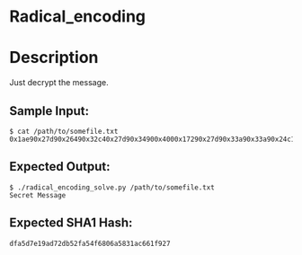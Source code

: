 # Radical_encoding

# Description

<p>Just decrypt the message.
</p>

## Sample Input:

```
$ cat /path/to/somefile.txt
0x1ae90x27d90x26490x32c40x27d90x34900x4000x17290x27d90x33a90x33a90x24c10x29710x27d9
```
## Expected Output:

```
$ ./radical_encoding_solve.py /path/to/somefile.txt
Secret Message
```
## Expected SHA1 Hash:

```
dfa5d7e19ad72db52fa54f6806a5831ac661f927
```
